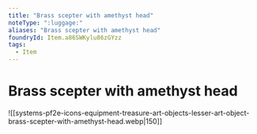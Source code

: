 ```yaml
---
title: "Brass scepter with amethyst head"
noteType: ":luggage:"
aliases: "Brass scepter with amethyst head"
foundryId: Item.a86SWKylu86zGYzz
tags:
  - Item
---
```


# Brass scepter with amethyst head
![[systems-pf2e-icons-equipment-treasure-art-objects-lesser-art-object-brass-scepter-with-amethyst-head.webp|150]]
